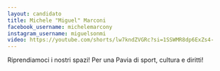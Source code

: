 ```yaml
---
layout: candidato
title: Michele "Miguel" Marconi
facebook_username: michelemarcony
instagram_username: miguelsonmi
video: https://youtube.com/shorts/lw7kndZVGRc?si=1SSWMR8dp6ExZs4-
---
```

Riprendiamoci i nostri spazi! Per una Pavia di sport, cultura e diritti!
